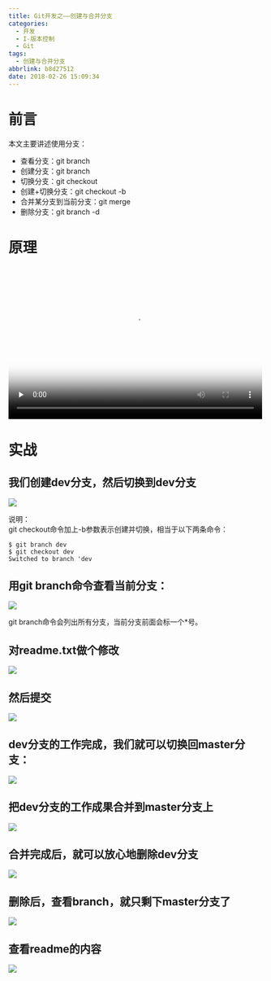 ```yaml
---
title: Git开发之——创建与合并分支
categories:
  - 开发
  - I-版本控制
  - Git
tags:
  - 创建与合并分支
abbrlink: b8d27512
date: 2018-02-26 15:09:34
---
```

# 前言  

本文主要讲述使用分支：

- 查看分支：git branch
- 创建分支：git branch <name>
- 切换分支：git checkout <name>
- 创建+切换分支：git checkout -b <name>
- 合并某分支到当前分支：git merge <name>
- 删除分支：git branch -d <name>  

<!--more-->  

# 原理 
 
<video id="video" height=300 width=500 controls="" preload="none" poster="http://p4plw91nh.bkt.clouddn.com/git-branch-video-view.png">
      <source id="mp4" src="http://p4plw91nh.bkt.clouddn.com/master-and-dev-ff.mp4" type="video/mp4">
    </video>



# 实战  
## 我们创建dev分支，然后切换到dev分支  
![][2]  
  
说明：  
git checkout命令加上-b参数表示创建并切换，相当于以下两条命令：  

	$ git branch dev
	$ git checkout dev
	Switched to branch 'dev   
## 用git branch命令查看当前分支：  
![][3]   

git branch命令会列出所有分支，当前分支前面会标一个*号。

## 对readme.txt做个修改 
![][4]  
## 然后提交  
![][5]  
## dev分支的工作完成，我们就可以切换回master分支：  
![][6]  
## 把dev分支的工作成果合并到master分支上  
![][7]  
## 合并完成后，就可以放心地删除dev分支  
![][8]  
## 删除后，查看branch，就只剩下master分支了 
![][9]  
## 查看readme的内容 
![][10]


[1]: https://cdn.jsdelivr.net/gh/PGzxc/CDN/blog-image/master-and-dev-ff.mp4
[2]: https://cdn.jsdelivr.net/gh/PGzxc/CDN/blog-image/git-branch-create-dev.png
[3]: https://cdn.jsdelivr.net/gh/PGzxc/CDN/blog-image/git-branch-look-dev.png
[4]: https://cdn.jsdelivr.net/gh/PGzxc/CDN/blog-image/git-branch-add-content.png
[5]: https://cdn.jsdelivr.net/gh/PGzxc/CDN/blog-image/git-branch-add-commit.png
[6]: https://cdn.jsdelivr.net/gh/PGzxc/CDN/blog-image/git-branch-swich-master.png  
[7]: https://cdn.jsdelivr.net/gh/PGzxc/CDN/blog-image/git-branch-merge-dev.png
[8]: https://cdn.jsdelivr.net/gh/PGzxc/CDN/blog-image/git-branch-del-dev.png
[9]: https://cdn.jsdelivr.net/gh/PGzxc/CDN/blog-image/git-branch-del-branch.png
[10]: https://cdn.jsdelivr.net/gh/PGzxc/CDN/blog-image/git-branch-cat-readme-last.png